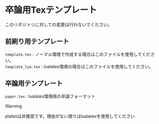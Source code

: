 # 卒論用Texテンプレート
このリポジトリに対しての変更は行わないでください。

## 前刷り用テンプレート
`template.tex` : ノーマル環境で作成する場合はこのファイルを使用してください。 \
`template_lua.tex` : lualatex環境の場合はこのファイルを使用してください。

## 卒論用テンプレート
`paper.tex` : lualatex環境用の卒論フォーマット

> [!WARNING]
> platexは非推奨です。理由がない限りはlualatexを使用してください
